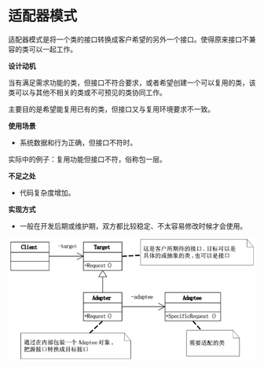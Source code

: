 # 适配器模式

适配器模式是将一个类的接口转换成客户希望的另外一个接口。使得原来接口不兼容的类可以一起工作。

**设计动机**

当有满足需求功能的类，但接口不符合要求，或者希望创建一个可以复用的类，该类可以与其他不相关的类或不可预见的类协同工作。

主要目的是希望能复用已有的类，但接口又与复用环境要求不一致。

**使用场景**

- 系统数据和行为正确，但接口不符时。

实际中的例子：复用功能但接口不符，俗称包一层。

**不足之处**

- 代码复杂度增加。

**实现方式**

- 一般在开发后期或维护期，双方都比较稳定、不太容易修改时候才会使用。

![](img/adapter.jpeg)